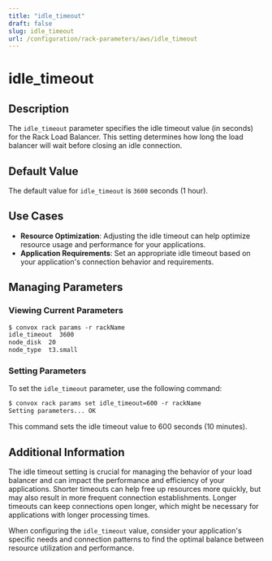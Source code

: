 ```yaml
---
title: "idle_timeout"
draft: false
slug: idle_timeout
url: /configuration/rack-parameters/aws/idle_timeout
---
```


# idle_timeout

## Description
The `idle_timeout` parameter specifies the idle timeout value (in seconds) for the Rack Load Balancer. This setting determines how long the load balancer will wait before closing an idle connection.

## Default Value
The default value for `idle_timeout` is `3600` seconds (1 hour).

## Use Cases
- **Resource Optimization**: Adjusting the idle timeout can help optimize resource usage and performance for your applications.
- **Application Requirements**: Set an appropriate idle timeout based on your application's connection behavior and requirements.

## Managing Parameters

### Viewing Current Parameters
```html
$ convox rack params -r rackName
idle_timeout  3600
node_disk  20
node_type  t3.small
```

### Setting Parameters
To set the `idle_timeout` parameter, use the following command:
```html
$ convox rack params set idle_timeout=600 -r rackName
Setting parameters... OK
```
This command sets the idle timeout value to 600 seconds (10 minutes).

## Additional Information
The idle timeout setting is crucial for managing the behavior of your load balancer and can impact the performance and efficiency of your applications. Shorter timeouts can help free up resources more quickly, but may also result in more frequent connection establishments. Longer timeouts can keep connections open longer, which might be necessary for applications with longer processing times.

When configuring the `idle_timeout` value, consider your application's specific needs and connection patterns to find the optimal balance between resource utilization and performance.